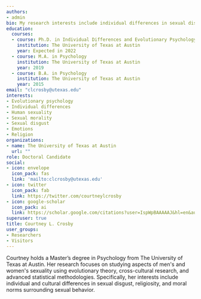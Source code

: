 ```yaml
---
authors:
- admin
bio: My research interests include individual differences in sexual disgust, religiosity, and moral norms surrounding sexual behavior.
education:
  courses:
  - course: Ph.D. in Individual Differences and Evolutionary Psychology
    institution: The University of Texas at Austin
    year: Expected in 2022
  - course: M.A. in Psychology 
    institution: The University of Texas at Austin
    year: 2019
  - course: B.A. in Psychology 
    institution: The University of Texas at Austin
    year: 2015
email: "clcrosby@utexas.edu"
interests:
- Evolutionary psychology
- Individual differences
- Human sexuality 
- Sexual morality
- Sexual disgust
- Emotions
- Religion 
organizations:
- name: The University of Texas at Austin
  url: ""
role: Doctoral Candidate 
social:
- icon: envelope
  icon_pack: fas
  link: 'mailto:clcrosby@utexas.edu'
- icon: twitter
  icon_pack: fab
  link: https://twitter.com/courtneylcrosby
- icon: google-scholar
  icon_pack: ai
  link: https://scholar.google.com/citations?user=IspWpBAAAAAJ&hl=en&authuser=1
superuser: true
title: Courtney L. Crosby
user_groups:
- Researchers
- Visitors
---
```

Courtney holds a Master’s degree in Psychology from The University of Texas at Austin. Her research focuses on studying aspects of men's and women's sexuality using evolutionary theory, cross-cultural research, and advanced statistical methodologies. Specifically, her interests include individual and cultural differences in sexual disgust, religiosity, and moral norms surrounding sexual behavior.
